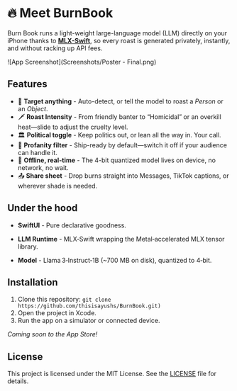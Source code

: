# 🔥 Meet BurnBook

Burn Book runs a light-weight large-language model (LLM) directly on your iPhone thanks to **[MLX-Swift](https://github.com/ml-explore/mlx-swift)**, so every roast is generated privately, instantly, and without racking up API fees.

![App Screenshot](Screenshots/Poster - Final.png)

## Features

- 🎯 **Target anything** - Auto-detect, or tell the model to roast a *Person* or an *Object*.
- 🗡️ **Roast Intensity** - From friendly banter to “Homicidal” or an overkill heat—slide to adjust the cruelty level.
- 🏛️ **Political toggle** - Keep politics out, or lean all the way in. Your call. 
- 🫧 **Profanity filter** - Ship-ready by default—switch it off if your audience can handle it. 
- 📴 **Offline, real-time** - The 4-bit quantized model lives on device, no network, no wait.
- 📤 **Share sheet** - Drop burns straight into Messages, TikTok captions, or wherever shade is needed.

## Under the hood

- **SwiftUI** - Pure declarative goodness.
 
- **LLM Runtime** - MLX‑Swift wrapping the Metal‑accelerated MLX tensor library.
 
- **Model** - Llama 3‑Instruct‑1B (~700 MB on disk), quantized to 4‑bit.

## Installation

1. Clone this repository: `git clone https://github.com/thisisayushs/BurnBook.git)`
2. Open the project in Xcode.
3. Run the app on a simulator or connected device.

*Coming soon to the App Store!*

## License

This project is licensed under the MIT License. See the [LICENSE](LICENSE) file for details.


